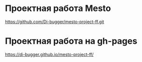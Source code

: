 # Проектная работа Mesto 
https://github.com/Di-bugger/mesto-project-ff.git

# Проектная работа на gh-pages
https://di-bugger.github.io/mesto-project-ff/

